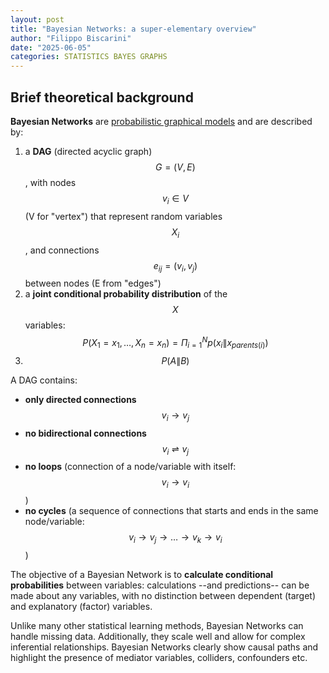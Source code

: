 ```yaml
---
layout: post
title: "Bayesian Networks: a super-elementary overview"
author: "Filippo Biscarini"
date: "2025-06-05"
categories: STATISTICS BAYES GRAPHS
---
```


## Brief theoretical background

**Bayesian Networks** are <u>probabilistic graphical models</u> and are described by: 

1. a **DAG** (directed acyclic graph) $$G = (V,E)$$, with nodes $$ v_{i} \in V $$ (V for "vertex") that represent random variables 
$$X_{i}$$, 
and connections $$ e_{ij} = (v_i, v_j) $$ between nodes (E from "edges")
2. a **joint conditional probability distribution** of the $$X$$ variables: $$P(X_1 = x_1, \ldots, X_n = x_n) = \Pi_{i=1}^N p(x_{i} \| x_{parents(i)})$$
3. $$ P(A \| B) $$

A DAG contains:

- **only directed connections** $$ v_{i} \rightarrow v_{j} $$
- **no bidirectional connections** $$ v_{i} \rightleftharpoons v_{j} $$
- **no loops** (connection of a node/variable with itself: $$ v_{i} \rightarrow v_{i} $$)
- **no cycles** (a sequence of connections that starts and ends in the same node/variable: $$v_{i} \rightarrow v_{j} \rightarrow \ldots \rightarrow v_{k} \rightarrow v_{i} $$)

The objective of a Bayesian Network is to **calculate conditional probabilities** between variables: 
calculations --and predictions-- can be made about any variables, with no distinction between dependent (target) and explanatory (factor) variables.

Unlike many other statistical learning methods, Bayesian Networks can handle missing data.
Additionally, they scale well and allow for complex inferential relationships.
Bayesian Networks clearly show causal paths and highlight the presence of mediator variables, colliders, confounders etc. 



